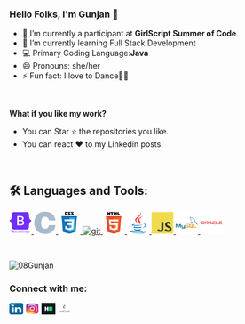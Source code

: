 ### Hello Folks, I'm Gunjan 👋

<!--
**08Gunjan/08Gunjan** is a ✨ _special_ ✨ repository because its `README.md` (this file) appears on your GitHub profile.

Here are some ideas to get you started:
-->
- 🔭 I’m currently a participant at <strong>GirlScript Summer of Code</strong>
- 🌱 I’m currently learning Full Stack Development
- 💻 Primary Coding Language:<b>Java </b>
- 😄 Pronouns: she/her
- ⚡ Fun fact: I love to Dance💃🏻
<br>

**What if you like my work?**

- You can Star ⭐ the repositories you like. 
- You can react ❤️ to my Linkedin posts.
<br>

## 🛠️ Languages and Tools:
<p align="left"> <a href="https://getbootstrap.com" target="_blank"> <img src="https://raw.githubusercontent.com/devicons/devicon/master/icons/bootstrap/bootstrap-plain-wordmark.svg" alt="bootstrap" width="40" height="40"/> </a> <a href="https://www.cprogramming.com/" target="_blank"> <img src="https://raw.githubusercontent.com/devicons/devicon/master/icons/c/c-original.svg" alt="c" width="40" height="40"/> </a> <a href="https://www.w3schools.com/css/" target="_blank"> <img src="https://raw.githubusercontent.com/devicons/devicon/master/icons/css3/css3-original-wordmark.svg" alt="css3" width="40" height="40"/> </a> <a href="https://git-scm.com/" target="_blank"> <img src="https://www.vectorlogo.zone/logos/git-scm/git-scm-icon.svg" alt="git" width="40" height="40"/> </a> <a href="https://www.w3.org/html/" target="_blank"> <img src="https://raw.githubusercontent.com/devicons/devicon/master/icons/html5/html5-original-wordmark.svg" alt="html5" width="40" height="40"/> </a> <a href="https://www.java.com" target="_blank"> <img src="https://raw.githubusercontent.com/devicons/devicon/master/icons/java/java-original.svg" alt="java" width="40" height="40"/> </a> <a href="https://developer.mozilla.org/en-US/docs/Web/JavaScript" target="_blank"> <img src="https://raw.githubusercontent.com/devicons/devicon/master/icons/javascript/javascript-original.svg" alt="javascript" width="40" height="40"/> </a> <a href="https://www.mysql.com/" target="_blank"> <img src="https://raw.githubusercontent.com/devicons/devicon/master/icons/mysql/mysql-original-wordmark.svg" alt="mysql" width="40" height="40"/> </a> <a href="https://www.oracle.com/" target="_blank"> <img src="https://raw.githubusercontent.com/devicons/devicon/master/icons/oracle/oracle-original.svg" alt="oracle" width="40" height="40"/> </a> </p>

<br>

<p align="left"> <img src="https://komarev.com/ghpvc/?username=08Gunjan&label=Profile%20views&color=0e75b6&style=flat" alt="08Gunjan" /> </p>
<h3 align="left">Connect with me:</h3>
<p align="left">
<a href="www.linkedin.com/in/gunjan-0803" target="blank"><img align="center" src="https://github.com/08Gunjan/Hackerrank/blob/main/images/linkedin_icon.png" alt="Gunjan " height="21" width="25" /></a>
<a href="https://www.instagram.com/gunjan.bajaj.08/" target="blank"><img align="center" src="https://github.com/08Gunjan/Hackerrank/blob/main/images/insta_icon.png" alt="gunjan.bajaj.08" height="21" width="25" /></a>
<a href="https://www.hackerrank.com/gunjan1800_cse18" target="blank"><img align="center" src="https://github.com/08Gunjan/Hackerrank/blob/main/images/hackerrank_icon.png" alt="gunjan1800_cse18" height="21" width="25" /></a>
 <a href="https://leetcode.com/08gunjan/" target="blank"><img align="center" src="https://github.com/08Gunjan/Hackerrank/blob/main/images/leetcode_icon.png" alt="08gunjan" height="21" width="25" /></a> 
</p>










